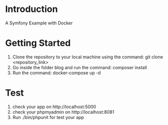 # Introduction 

A Symfony Example with Docker
# Getting Started
1.	Clone the repository to your local machine using the command: git clone <repository_link>
2.	Go inside the folder blog and run the command: composer install
3.	Run the command: docker-compose up -d

# Test
1. check your app on http://localhost:5000
2. check your phpmyadmin on http://localhost:8081
3. Run ./bin/phpunit for test your app
